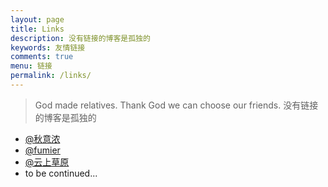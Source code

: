 ```yaml
---
layout: page
title: Links
description: 没有链接的博客是孤独的
keywords: 友情链接
comments: true
menu: 链接
permalink: /links/
---
```


> God made relatives. Thank God we can choose our friends.
> 没有链接的博客是孤独的

- [@秋意浓](https://since1991hy.github.io/blog/)
- [@fumier](http:fumier.github.io)
- [@云上草原](http://cloudgrassland.com/)
- to be continued...
